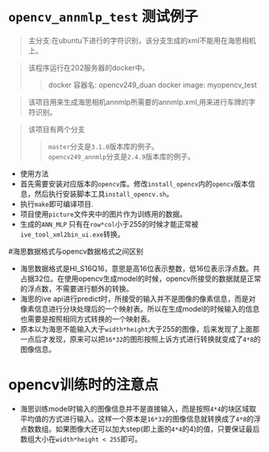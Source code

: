# `opencv_annmlp_test` 测试例子

> 主分支:在ubuntu下进行的字符识别，该分支生成的xml不能用在海思相机上。

> 该程序运行在202服务器的docker中。
>> docker 容器名: opencv249_duan
>> docker image: myopencv_test

> 该项目用来生成海思相机annmlp所需要的annmlp.xml,用来进行车牌的字符识别。

> 该项目有两个分支  
>> `master`分支是`3.1.0`版本库的例子。  
>> `opencv249_annmlp`分支是`2.4.9`版本库的例子。

- 使用方法
- 首先需要安装对应版本的`opencv`库。修改`install_opencv`内的`opencv`版本信息，然后执行安装脚本工具`install_opencv.sh`。  
- 执行`make`即可编译项目.   
- 项目使用`picture`文件夹中的图片作为训练用的数据。
- 生成的`ANN_MLP` 只有在`row*col`小于255的时候才能正常被`ive_tool_xml2bin_ui.exe`转换。

#海思数据格式与opencv数据格式之间区别

- 海思数据格式是HI_S16Q16，意思是高16位表示整数，低16位表示浮点数。共占据32位。在使用opencv生成model的时候，opencv所接受的数据就是正常的浮点数，不需要进行额外的转换。
- 海思的ive api进行predict时，所接受的输入并不是图像的像素信息，而是对像素信息进行分块处理后的一个映射表。所以在生成model的时候输入的信息也需要是按照相同方式转换的一个映射表。
- 原本以为海思不能输入大于`width*height`大于255的图像，后来发现了上面那一点后才发现，原来可以把`16*32`的图形按照上诉方式进行转换就变成了`4*8`的图像信息。    


# opencv训练时的注意点
- 海思训练model时输入的图像信息并不是直接输入，而是按照`4*4`的块区域取平均值的方式进行输入。这样一个原本是`16*32`的图像信息就转换成了`4*8`的浮点数数组。如果图像大还可以加大step(即上面的`4*4`的4)的值，只要保证最后数组大小在`width*height < 255`即可。  
